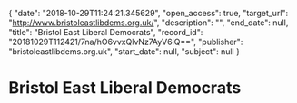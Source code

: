 {
  "date": "2018-10-29T11:24:21.345629", 
  "open_access": true, 
  "target_url": "http://www.bristoleastlibdems.org.uk/", 
  "description": "", 
  "end_date": null, 
  "title": "Bristol East Liberal Democrats", 
  "record_id": "20181029T112421/7na/hO6vvxQlvNz7AyV6iQ==", 
  "publisher": "bristoleastlibdems.org.uk", 
  "start_date": null, 
  "subject": null
}

# Bristol East Liberal Democrats

